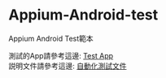 # Appium-Android-test
Appium Android Test範本

測試的App請參考這邊: [Test App](https://github.com/Pearce-Kanneki/Android-Test-App) <br>
説明文件請參考這邊: [自動化測試文件](https://kanneki-chen.gitbook.io/devops/)
